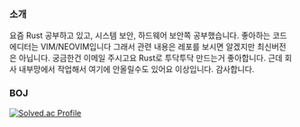 ### 소개
요즘 Rust 공부하고 있고, 시스템 보안, 하드웨어 보안쪽 공부했습니다.
좋아하는 코드 에디터는 VIM/NEOVIM입니다 그래서 관련 내용은 레포를 보시면 알겠지만 최신버전은 아닙니다. 궁금한건 이메일 주시고요
Rust로 투닥투닥 만드는거 좋아합니다. 근데 회사 내부망에서 작업해서 여기에 안올릴수도 있어요 
이상입니다. 감사합니다. 

### BOJ

[![Solved.ac Profile](http://mazassumnida.wtf/api/generate_badge?boj=rlaalswo9)](https://solved.ac/rlaalswo9)
